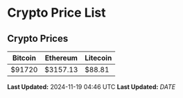 # Crypto Price List

## Crypto Prices
| Bitcoin | Ethereum | Litecoin |
| ------- | -------- | -------- |
| $91720 | $3157.13 | $88.81 |
**Last Updated:** 2024-11-19 04:46 UTC
**Last Updated:** $DATE$
